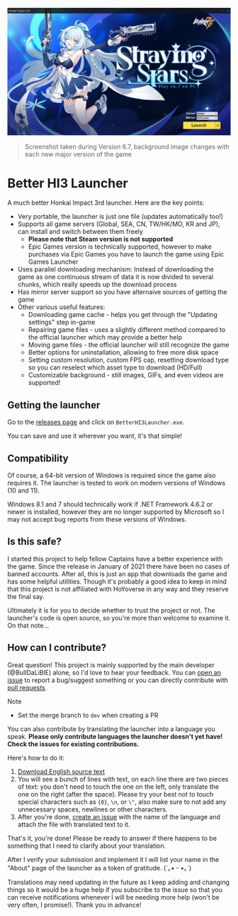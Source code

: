 ﻿![](https://github.com/BuIlDaLiBlE/BetterHI3Launcher/raw/master/Assets/Images/GitHubREADME.webp)
> Screenshot taken during Version 6.7, background image changes with each new major version of the game

# Better HI3 Launcher
A much better Honkai Impact 3rd launcher. Here are the key points:
* Very portable, the launcher is just one file (updates automatically too!)
* Supports all game servers (Global, SEA, CN, TW/HK/MO, KR and JP), can install and switch between them freely
  * **Please note that Steam version is not supported**
  * Epic Games version is technically supported, however to make purchases via Epic Games you have to launch the game using Epic Games Launcher
* Uses parallel downloading mechanism: Instead of downloading the game as one continuous stream of data it is now divided to several chunks, which really speeds up the download process
* Has mirror server support so you have alternaive sources of getting the game
* Other various useful features:
  * Downloading game cache - helps you get through the "Updating settings" step in-game
  * Repairing game files - uses a slightly different method compared to the official launcher which may provide a better help
  * Moving game files - the official launcher will still recognize the game
  * Better options for uninstallation, allowing to free more disk space
  * Setting custom resolution, custom FPS cap, resetting download type so you can reselect which asset type to download (HD/Full)
  * Customizable background - still images, GIFs, and even videos are supported!

## Getting the launcher
Go to the [releases page](https://github.com/BuIlDaLiBlE/BetterHI3Launcher/releases/latest) and click on `BetterHI3Launcher.exe`.

You can save and use it wherever you want, it's that simple!

## Compatibility
Of course, a 64-bit version of Windows is required since the game also requires it. The launcher is tested to work on modern versions of Windows (10 and 11).

Windows 8.1 and 7 should technically work if .NET Framework 4.6.2 or newer is installed, however they are no longer supported by Microsoft so I may not accept bug reports from these versions of Windows.

## Is this safe?
I started this project to help fellow Captains have a better experience with the game. Since the release in January of 2021 there have been no cases of banned accounts.
After all, this is just an app that downloads the game and has some helpful utilities. Though it's probably a good idea to keep in mind that this project is not affiliated with HoYoverse in any way and they reserve the final say.

Ultimately it is for you to decide whether to trust the project or not. The launcher's code is open source, so you're more than welcome to examine it. On that note...

## How can I contribute? 
Great question! This project is mainly supported by the main developer (@BuIlDaLiBlE) alone, so I'd love to hear your feedback. You can [open an issue](https://github.com/BuIlDaLiBlE/BetterHI3Launcher/issues/new/choose) to report a bug/suggest something or you can directly contribute with [pull requests](https://github.com/BuIlDaLiBlE/BetterHI3Launcher/pulls).

> [!NOTE]
> * Set the merge branch to `dev` when creating a PR

You can also contribute by translating the launcher into a language you speak. **Please only contribute languages the launcher doesn't yet have! Check the issues for existing contributions.**

Here's how to do it:
1. [Download English source text](https://bpnet.work/bh3?launcher_translations=get_contents_en)
2. You will see a bunch of lines with text, on each line there are two pieces of text: you don't need to touch the one on the left, only translate the one on the right (after the space). Please try your best not to touch special characters such as `{0}`, `\n`, or `\"`, also make sure to not add any unnecessary spaces, newlines or other characters.
3. After you're done, [create an issue](https://github.com/BuIlDaLiBlE/BetterHI3Launcher/issues/new?assignees=BuIlDaLiBlE&labels=language+contribution&template=language_contribution.md&title=Language+contribution+%5BNAME+OF+THE+LANGUAGE+HERE%5D) with the name of the language and attach the file with translated text to it.

That's it, you're done! Please be ready to answer if there happens to be something that I need to clarify about your translation.

After I verify your submission and implement it I will list your name in the "About" page of the launcher as a token of gratitude. (´｡• ᵕ •｡`)

Translations may need updating in the future as I keep adding and changing things so it would be a huge help if you subscribe to the issue so that you can receive notifications whenever I will be needing more help (won't be very often, I promise!). Thank you in advance!